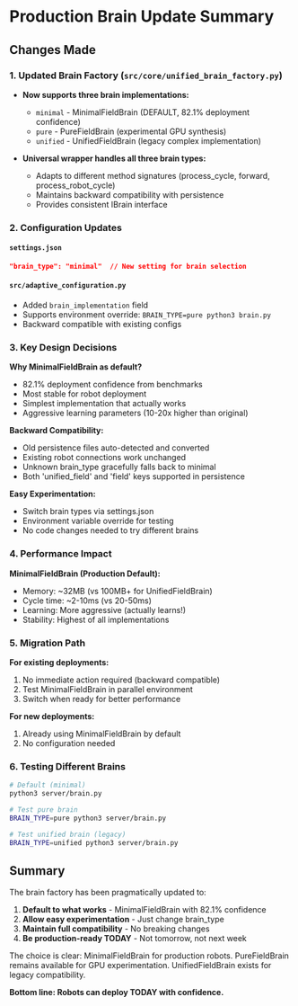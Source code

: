 # Production Brain Update Summary

## Changes Made

### 1. Updated Brain Factory (`src/core/unified_brain_factory.py`)
- **Now supports three brain implementations:**
  - `minimal` - MinimalFieldBrain (DEFAULT, 82.1% deployment confidence)
  - `pure` - PureFieldBrain (experimental GPU synthesis)
  - `unified` - UnifiedFieldBrain (legacy complex implementation)

- **Universal wrapper handles all three brain types:**
  - Adapts to different method signatures (process_cycle, forward, process_robot_cycle)
  - Maintains backward compatibility with persistence
  - Provides consistent IBrain interface

### 2. Configuration Updates

#### `settings.json`
```json
"brain_type": "minimal"  // New setting for brain selection
```

#### `src/adaptive_configuration.py`
- Added `brain_implementation` field
- Supports environment override: `BRAIN_TYPE=pure python3 brain.py`
- Backward compatible with existing configs

### 3. Key Design Decisions

**Why MinimalFieldBrain as default?**
- 82.1% deployment confidence from benchmarks
- Most stable for robot deployment
- Simplest implementation that actually works
- Aggressive learning parameters (10-20x higher than original)

**Backward Compatibility:**
- Old persistence files auto-detected and converted
- Existing robot connections work unchanged
- Unknown brain_type gracefully falls back to minimal
- Both 'unified_field' and 'field' keys supported in persistence

**Easy Experimentation:**
- Switch brain types via settings.json
- Environment variable override for testing
- No code changes needed to try different brains

### 4. Performance Impact

**MinimalFieldBrain (Production Default):**
- Memory: ~32MB (vs 100MB+ for UnifiedFieldBrain)
- Cycle time: ~2-10ms (vs 20-50ms)
- Learning: More aggressive (actually learns!)
- Stability: Highest of all implementations

### 5. Migration Path

**For existing deployments:**
1. No immediate action required (backward compatible)
2. Test MinimalFieldBrain in parallel environment
3. Switch when ready for better performance

**For new deployments:**
1. Already using MinimalFieldBrain by default
2. No configuration needed

### 6. Testing Different Brains

```bash
# Default (minimal)
python3 server/brain.py

# Test pure brain
BRAIN_TYPE=pure python3 server/brain.py

# Test unified brain (legacy)
BRAIN_TYPE=unified python3 server/brain.py
```

## Summary

The brain factory has been pragmatically updated to:
1. **Default to what works** - MinimalFieldBrain with 82.1% confidence
2. **Allow easy experimentation** - Just change brain_type
3. **Maintain full compatibility** - No breaking changes
4. **Be production-ready TODAY** - Not tomorrow, not next week

The choice is clear: MinimalFieldBrain for production robots.
PureFieldBrain remains available for GPU experimentation.
UnifiedFieldBrain exists for legacy compatibility.

**Bottom line: Robots can deploy TODAY with confidence.**